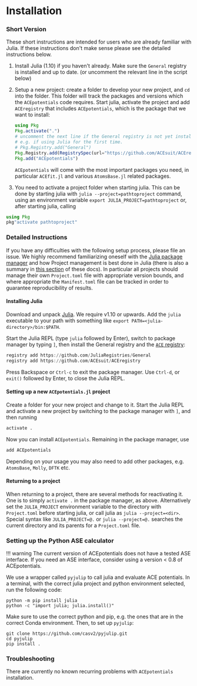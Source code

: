 
# Installation

### Short Version

These short instructions are intended for users who are already familiar with Julia. 
If these instructions don't make sense please see the detailed instructions below. 

1. Install Julia (1.10) if you haven't already. Make sure the `General` registry is installed and up to date. (or uncomment the relevant line in the script below)

2. Setup a new project: create a folder to develop your new project, and `cd` into the folder. This folder will track the packages and versions which the `ACEpotentials` code requires. Start julia, activate the project and add `ACEregistry` that includes `ACEpotentials`, which is the package that we want to install:

   ```julia
   using Pkg
   Pkg.activate(".")
   # uncomment the next line if the General registry is not yet installed,
   # e.g. if using Julia for the first time.
   # Pkg.Registry.add("General")  
   Pkg.Registry.add(RegistrySpec(url="https://github.com/ACEsuit/ACEregistry"))
   Pkg.add("ACEpotentials")
   ```

   `ACEpotentials` will come with the most important packages you need, in particular `ACEfit.jl` and various `AtomsBase.jl` related packages. 

3. You need to activate a project folder when starting julia.
This can be done by starting julia with `julia --project=pathtoproject` command,
using an environment variable `export JULIA_PROJECT=pathtoproject` or, after starting julia, calling
```julia
using Pkg
pkg"activate pathtoproject"
```


### Detailed Instructions

If you have any difficulties with the following setup process, please file an issue. We highly recommend familiarizing oneself with the [Julia package manager](https://github.com/JuliaLang/Pkg.jl) and how Project management is best done in Julia (there is also a summary in [this section](pkg.md) of these docs). In particular all projects should manage their own `Project.toml` file with appropriate version bounds, and where appropriate the `Manifest.toml` file can be tracked in order to guarantee reproducibility of results.

#### Installing Julia

Download and unpack [Julia](https://julialang.org). We require v1.10 or upwards. Add the `julia` executable to your path with something like `export PATH=<julia-directory>/bin:$PATH`.

Start the Julia REPL (type `julia` followed by Enter), switch to package manager by typing `]`, then install the General registry and the [`ACE` registry](https://github.com/ACEsuit/ACEregistry):
```julia
registry add https://github.com/JuliaRegistries/General
registry add https://github.com/ACEsuit/ACEregistry
```
Press Backspace or `Ctrl-c` to exit the package manager. Use `Ctrl-d`, or `exit()` followed by Enter, to close the Julia REPL.

#### Setting up a new `ACEpotentials.jl` project

Create a folder for your new project and change to it. Start the Julia REPL and activate a new project by switching to the package manager with `]`, and then running
```julia 
activate .
```
Now you can install `ACEpotentials`. Remaining in the package manager, use
```julia
add ACEpotentials
```

Depending on your usage you may also need to add other packages, e.g. `AtomsBase`, `Molly`, `DFTK` etc.


#### Returning to a project

When returning to a project, there are several methods for reactivating it. One is to simply `activate .` in the package manager, as above. Alternatively set the `JULIA_PROJECT` environment variable to the directory with `Project.toml` before starting julia, or call julia as `julia --project=<dir>`. Special syntax like `JULIA_PROJECT=@.` or `julia --project=@.` searches the current directory and its parents for a `Project.toml` file.


### Setting up the Python ASE calculator

!!! warning 
    The current version of ACEpotentials does not have a tested ASE interface. If you need an ASE interface, consider using a version 
    < 0.8 of ACEpotentials.



We use a wrapper called `pyjulip` to call julia and evaluate ACE potentials. In a terminal, with the correct julia project and python environment selected, run the following code:

```
python -m pip install julia
python -c "import julia; julia.install()"
```

Make sure to use the correct python and pip, e.g. the ones that are in the correct Conda environment.
Then, to set up `pyjulip`:

```
git clone https://github.com/casv2/pyjulip.git
cd pyjulip
pip install .
``` 


### Troubleshooting

There are currently no known recurring problems with `ACEpotentials` installation.
